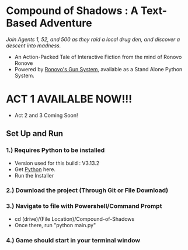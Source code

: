 # Compound of Shadows : A Text-Based Adventure
*Join Agents 1, 52, and 500 as they raid a local drug den, and discover a descent into madness.*
- An Action-Packed Tale of Interactive Fiction from the mind of Ronovo Ronove
- Powered by [Ronovo's Gun System](https://github.com/Ronovo/standalonegunsystem), available as a Stand Alone Python System.

# ACT 1 AVAILALBE NOW!!!
- Act 2 and 3 Coming Soon!

## Set Up and Run
### 1.) Requires Python to be installed
  - Version used for this build : V3.13.2
  - Get [Python](https://www.python.org/downloads/) here.
  - Run the Installer

### 2.) Download the project (Through Git or File Download)

### 3.) Navigate to file with Powershell/Command Prompt
  - cd (drive)/(File Location)/Compound-of-Shadows
  - Once there, run "python main.py"
### 4.) Game should start in your terminal window
